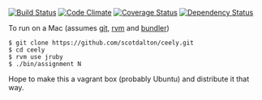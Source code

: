 [![Build Status](https://api.travis-ci.org/scotdalton/ceely.png?branch=master)](https://travis-ci.org/scotdalton/ceely)
[![Code Climate](https://codeclimate.com/github/scotdalton/ceely.png)](https://codeclimate.com/github/scotdalton/ceely)
[![Coverage Status](https://coveralls.io/repos/scotdalton/ceely/badge.png?branch=master)](https://coveralls.io/r/scotdalton/ceely)
[![Dependency Status](https://gemnasium.com/scotdalton/ceely.png)](https://gemnasium.com/scotdalton/ceely)

To run on a Mac
(assumes [git](http://git-scm.com/), [rvm](http://rvm.io) and [bundler](http://bundler.io/))

    $ git clone https://github.com/scotdalton/ceely.git
    $ cd ceely
    $ rvm use jruby
    $ ./bin/assignment N

Hope to make this a vagrant box (probably Ubuntu) and distribute it that way.
